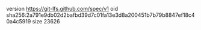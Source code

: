 version https://git-lfs.github.com/spec/v1
oid sha256:2a791e9db02d2bafbd39d7c01fa13e3d8a200451b7b79b8847ef18c40a4c5919
size 23626
